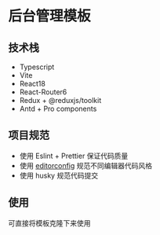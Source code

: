 # 后台管理模板

## 技术栈
- Typescript
- Vite
- React18
- React-Router6
- Redux + @reduxjs/toolkit
- Antd + Pro components

## 项目规范
- 使用 Eslint + Prettier 保证代码质量
- 使用 [editorconfig](https://editorconfig.org/) 规范不同编辑器代码风格
- 使用 husky 规范代码提交

## 使用
可直接将模板克隆下来使用


